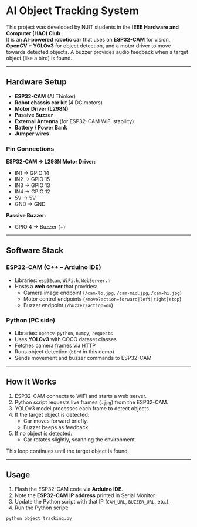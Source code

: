 # AI Object Tracking System  

This project was developed by NJIT students in the **IEEE Hardware and Computer (HAC) Club**.  
It is an **AI-powered robotic car** that uses an **ESP32-CAM** for vision, **OpenCV + YOLOv3** for object detection, and a motor driver to move towards detected objects. A buzzer provides audio feedback when a target object (like a bird) is found.  

---

## Hardware Setup  

- **ESP32-CAM** (AI Thinker)  
- **Robot chassis car kit** (4 DC motors)  
- **Motor Driver (L298N)**  
- **Passive Buzzer**  
- **External Antenna** (for ESP32-CAM WiFi stability)  
- **Battery / Power Bank**  
- **Jumper wires**  

### Pin Connections  
**ESP32-CAM → L298N Motor Driver:**  
- IN1 → GPIO 14  
- IN2 → GPIO 15  
- IN3 → GPIO 13  
- IN4 → GPIO 12  
- 5V → 5V  
- GND → GND  

**Passive Buzzer:**  
- GPIO 4 → Buzzer (+)  

---

## Software Stack  

### ESP32-CAM (C++ – Arduino IDE)  
- Libraries: `esp32cam`, `WiFi.h`, `WebServer.h`  
- Hosts a **web server** that provides:  
  - Camera image endpoint (`/cam-lo.jpg`, `/cam-mid.jpg`, `/cam-hi.jpg`)  
  - Motor control endpoints (`/move?action=forward|left|right|stop`)  
  - Buzzer endpoint (`/buzzer?action=on`)  

### Python (PC side)  
- Libraries: `opencv-python`, `numpy`, `requests`  
- Uses **YOLOv3** with COCO dataset classes  
- Fetches camera frames via HTTP  
- Runs object detection (`bird` in this demo)  
- Sends movement and buzzer commands to ESP32-CAM  

---

## How It Works  

1. ESP32-CAM connects to WiFi and starts a web server.  
2. Python script requests live frames (`.jpg`) from the ESP32-CAM.  
3. YOLOv3 model processes each frame to detect objects.  
4. If the target object is detected:  
   - Car moves forward briefly.  
   - Buzzer beeps as feedback.  
5. If no object is detected:  
   - Car rotates slightly, scanning the environment.  

This loop continues until the target object is found.  

---

## Usage  

1. Flash the ESP32-CAM code via **Arduino IDE**.  
2. Note the **ESP32-CAM IP address** printed in Serial Monitor.  
3. Update the Python script with that IP (`CAM_URL`, `BUZZER_URL`, etc.).  
4. Run the Python script:  

```bash
python object_tracking.py
